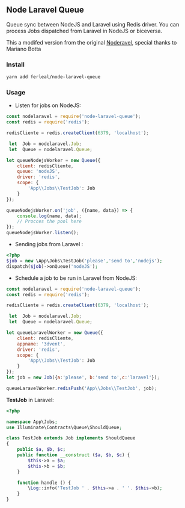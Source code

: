 ## Node Laravel Queue

Queue sync between NodeJS and Laravel using Redis driver. You can process Jobs dispatched from Laravel in NodeJS or biceversa.
 
This a modifed version from the original [Noderavel](https://github.com/movilizame/noderavel), special thanks to Mariano Botta

### Install

```bash
yarn add ferleal/node-laravel-queue
```

### Usage

* Listen for jobs on NodeJS:

```javascript
const nodelaravel = require('node-laravel-queue');
const redis = require('redis');

redisCliente = redis.createClient(6379, 'localhost'); 

 let  Job = nodelaravel.Job;
 let  Queue = nodelaravel.Queue;

let queueNodejsWorker = new Queue({
    client: redisCliente,
    queue: 'nodeJS',
    driver: 'redis',
    scope: {
        'App\\Jobs\\TestJob': Job
    }
});

queueNodejsWorker.on('job', ({name, data}) => {
    console.log(name, data);
    // Procces the pool here
});
queueNodejsWorker.listen();
```
* Sending jobs from Laravel :
```php
<?php
$job = new \App\Jobs\TestJob('please','send to','nodejs');
dispatch($job)->onQueue('nodeJS');
```

* Schedule a job to be run in Laravel from NodeJS:

```javascript
const nodelaravel = require('node-laravel-queue');
const redis = require('redis');

redisCliente = redis.createClient(6379, 'localhost'); 

 let  Job = nodelaravel.Job;
 let  Queue = nodelaravel.Queue;

let queueLaravelWorker = new Queue({
    client: redisCliente,
    appname: '3dvent',
    driver: 'redis',
    scope: {
        'App\\Jobs\\TestJob': Job
    }
});
let job = new Job({a:'please', b:'send to',c:'laravel'});

queueLaravelWorker.redisPush('App\\Jobs\\TestJob', job);
```

__TestJob__ in Laravel: 

```php
<?php

namespace App\Jobs; 
use Illuminate\Contracts\Queue\ShouldQueue;

class TestJob extends Job implements ShouldQueue
{
    public $a, $b, $c;
    public function __construct ($a, $b, $c) {
        $this->a = $a;
        $this->b = $b;
    }

    function handle () {
        \Log::info('TestJob ' . $this->a . ' '. $this->b);
    }
}

```
